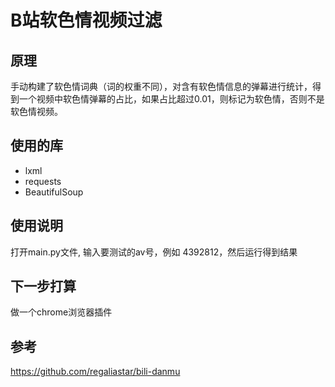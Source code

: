 B站软色情视频过滤
======

## 原理
手动构建了软色情词典（词的权重不同），对含有软色情信息的弹幕进行统计，得到一个视频中软色情弹幕的占比，如果占比超过0.01，则标记为软色情，否则不是软色情视频。

## 使用的库

* lxml
* requests
* BeautifulSoup

## 使用说明
打开main.py文件, 输入要测试的av号，例如 4392812，然后运行得到结果

## 下一步打算
做一个chrome浏览器插件

## 参考
https://github.com/regaliastar/bili-danmu
